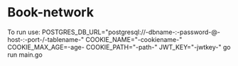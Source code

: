 # Book-network
To run use: POSTGRES_DB_URL="postgresql://-dbname-:-password-@-host-:-port-/-tablename-" COOKIE_NAME="-cookiename-" COOKIE_MAX_AGE=-age- COOKIE_PATH="-path-" JWT_KEY="-jwtkey-" go run main.go
